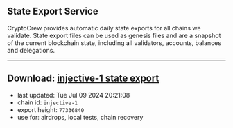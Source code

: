 ## State Export Service
CryptoCrew provides automatic daily state exports for all chains we validate. State export files can be used as genesis files and are a snapshot of the current blockchain state, including all validators, accounts, balances and delegations.

---
**Download: [injective-1 state export](https://dl-eu2.ccvalidators.com/SERVICE/injective/injective-1_export_77336840.json)**
---

- last updated: Tue Jul 09 2024 20:21:08
- chain id: `injective-1`
- export height: `77336840`
- use for: airdrops, local tests, chain recovery
